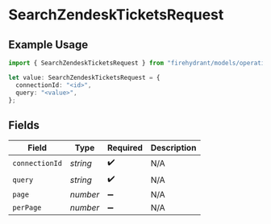 # SearchZendeskTicketsRequest

## Example Usage

```typescript
import { SearchZendeskTicketsRequest } from "firehydrant/models/operations";

let value: SearchZendeskTicketsRequest = {
  connectionId: "<id>",
  query: "<value>",
};
```

## Fields

| Field              | Type               | Required           | Description        |
| ------------------ | ------------------ | ------------------ | ------------------ |
| `connectionId`     | *string*           | :heavy_check_mark: | N/A                |
| `query`            | *string*           | :heavy_check_mark: | N/A                |
| `page`             | *number*           | :heavy_minus_sign: | N/A                |
| `perPage`          | *number*           | :heavy_minus_sign: | N/A                |